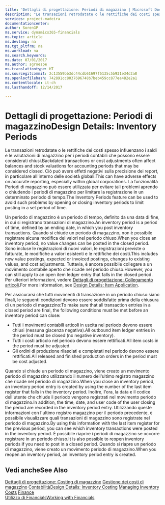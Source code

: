 ```yaml
---
title: 'Dettagli di progettazione: Periodi di magazzino | Microsoft Docs'
description: "Le transazioni retrodatate o le rettifiche dei costi spesso influenzano i saldi e le valutazioni di magazzino per i periodi contabili che possono essere considerati chiusi. Ciò può avere effetti negativi sulla precisione dei report, in particolare all'interno delle società globali. La funzionalità Periodi di magazzino può essere utilizzata per evitare tali problemi aprendo o chiudendo i periodi di magazzino per limitare la registrazione in un determinato periodo di tempo."
services: project-madeira
documentationcenter: 
author: SorenGP
ms.service: dynamics365-financials
ms.topic: article
ms.devlang: na
ms.tgt_pltfrm: na
ms.workload: na
ms.search.keywords: 
ms.date: 07/01/2017
ms.author: sgroespe
ms.translationtype: HT
ms.sourcegitcommit: 2c13559bb3dc44cdb61697f5135c5b931e34d2a8
ms.openlocfilehash: 742891cc8037696748b7beb459cc877ea482e2a1
ms.contentlocale: it-ch
ms.lasthandoff: 12/14/2017

---
```

# <a name="design-details-inventory-periods"></a><span data-ttu-id="446d6-105">Dettagli di progettazione: Periodi di magazzino</span><span class="sxs-lookup"><span data-stu-id="446d6-105">Design Details: Inventory Periods</span></span>
<span data-ttu-id="446d6-106">Le transazioni retrodatate o le rettifiche dei costi spesso influenzano i saldi e le valutazioni di magazzino per i periodi contabili che possono essere considerati chiusi.</span><span class="sxs-lookup"><span data-stu-id="446d6-106">Backdated transactions or cost adjustments often affect balances and stock valuations for accounting periods that may be considered closed.</span></span> <span data-ttu-id="446d6-107">Ciò può avere effetti negativi sulla precisione dei report, in particolare all'interno delle società globali.</span><span class="sxs-lookup"><span data-stu-id="446d6-107">This can have adverse effects on accurate reporting, especially within global corporations.</span></span> <span data-ttu-id="446d6-108">La funzionalità Periodi di magazzino può essere utilizzata per evitare tali problemi aprendo o chiudendo i periodi di magazzino per limitare la registrazione in un determinato periodo di tempo.</span><span class="sxs-lookup"><span data-stu-id="446d6-108">The Inventory Periods feature can be used to avoid such problems by opening or closing inventory periods to limit posting in a set period of time.</span></span>  

 <span data-ttu-id="446d6-109">Un periodo di magazzino è un periodo di tempo, definito da una data di fine, in cui si registrano transazioni di magazzino.</span><span class="sxs-lookup"><span data-stu-id="446d6-109">An inventory period is a period of time, defined by an ending date, in which you post inventory transactions.</span></span> <span data-ttu-id="446d6-110">Quando si chiude un periodo di magazzino, non è possibile registrare alcuna modifica dei valori nel periodo chiuso.</span><span class="sxs-lookup"><span data-stu-id="446d6-110">When you close an inventory period, no value changes can be posted in the closed period.</span></span> <span data-ttu-id="446d6-111">Sono incluse le registrazioni di nuovi valori, le registrazioni previste o fatturate, le modifiche a valori esistenti e le rettifiche dei costi.</span><span class="sxs-lookup"><span data-stu-id="446d6-111">This includes new value postings, expected or invoiced postings, changes to existing values, and cost adjustments.</span></span> <span data-ttu-id="446d6-112">Tuttavia, è ancora possibile collegare a un movimento contabile aperto che ricade nel periodo chiuso.</span><span class="sxs-lookup"><span data-stu-id="446d6-112">However, you can still apply to an open item ledger entry that falls in the closed period.</span></span> <span data-ttu-id="446d6-113">Per ulteriori informazioni, vedere [Dettagli di progettazione: Collegamento articoli](design-details-item-application.md).</span><span class="sxs-lookup"><span data-stu-id="446d6-113">For more information, see [Design Details: Item Application](design-details-item-application.md).</span></span>  

 <span data-ttu-id="446d6-114">Per assicurarsi che tutti movimenti di transazione in un periodo chiuso siano finali, le seguenti condizioni devono essere soddisfatte prima della chiusura di un periodo di magazzino:</span><span class="sxs-lookup"><span data-stu-id="446d6-114">To make sure that all transaction entries in a closed period are final, the following conditions must be met before an inventory period can close:</span></span>  

-   <span data-ttu-id="446d6-115">Tutti i movimenti contabili articoli in uscita nel periodo devono essere chiusi (nessuna giacenza negativa).</span><span class="sxs-lookup"><span data-stu-id="446d6-115">All outbound item ledger entries in the period must be closed (no negative inventory).</span></span>  
-   <span data-ttu-id="446d6-116">Tutti i costi articolo nel periodo devono essere rettificati.</span><span class="sxs-lookup"><span data-stu-id="446d6-116">All item costs in the period must be adjusted.</span></span>  
-   <span data-ttu-id="446d6-117">Gli ordini di produzione rilasciati e completati nel periodo devono essere rettificati.</span><span class="sxs-lookup"><span data-stu-id="446d6-117">All released and finished production orders in the period must be cost adjusted.</span></span>  

 <span data-ttu-id="446d6-118">Quando si chiude un periodo di magazzino, viene creato un movimento periodo di magazzino utilizzando il numero dell'ultimo registro magazzino che ricade nel periodo di magazzino.</span><span class="sxs-lookup"><span data-stu-id="446d6-118">When you close an inventory period, an inventory period entry is created by using the number of the last item register that falls in the inventory period.</span></span> <span data-ttu-id="446d6-119">Inoltre, l'ora, la data e il codice dell'utente che chiude il periodo vengono registrati nel movimento periodo di magazzino.</span><span class="sxs-lookup"><span data-stu-id="446d6-119">In addition, the time, date, and user code of the user closing the period are recorded in the inventory period entry.</span></span> <span data-ttu-id="446d6-120">Utilizzando queste informazioni con l'ultimo registro magazzino per il periodo precedente, è possibile visualizzare quali transazioni di magazzino sono registrate nel periodo di magazzino.</span><span class="sxs-lookup"><span data-stu-id="446d6-120">By using this information with the last item register for the previous period, you can see which inventory transactions were posted in the inventory period.</span></span> <span data-ttu-id="446d6-121">È possibile riaprire i periodi di magazzino se occorre registrare in un periodo chiuso.</span><span class="sxs-lookup"><span data-stu-id="446d6-121">It is also possible to reopen inventory periods if you need to post in a closed period.</span></span> <span data-ttu-id="446d6-122">Quando si riapre un periodo di magazzino, viene creato un movimento periodo di magazzino.</span><span class="sxs-lookup"><span data-stu-id="446d6-122">When you reopen an inventory period, an inventory period entry is created.</span></span>  

## <a name="see-also"></a><span data-ttu-id="446d6-123">Vedi anche</span><span class="sxs-lookup"><span data-stu-id="446d6-123">See Also</span></span>  
 <span data-ttu-id="446d6-124">[Dettagli di progettazione: Costing di magazzino](design-details-inventory-costing.md) [Gestione dei costi di magazzino](finance-manage-inventory-costs.md) [Contabilità](finance.md)</span><span class="sxs-lookup"><span data-stu-id="446d6-124">[Design Details: Inventory Costing](design-details-inventory-costing.md) [Managing Inventory Costs](finance-manage-inventory-costs.md) [Finance](finance.md)</span></span>  
 [<span data-ttu-id="446d6-125">Utilizzo di Financials</span><span class="sxs-lookup"><span data-stu-id="446d6-125">Working with Financials</span></span>](ui-work-product.md)

